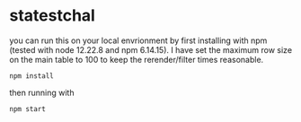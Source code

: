 # statestchal
 
you can run this on your local envrionment by first installing with npm (tested with node 12.22.8 and npm 6.14.15). I have set the maximum row size on the main table to 100 to keep the rerender/filter times reasonable.
```
npm install
```

then running with

```
npm start
```
